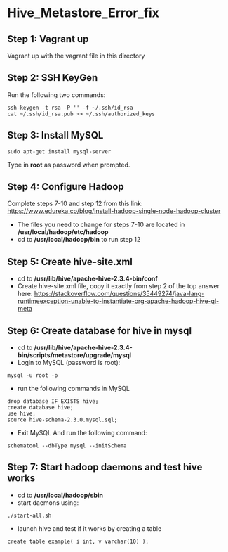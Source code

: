 # Hive_Metastore_Error_fix

## Step 1: Vagrant up

Vagrant up with the vagrant file in this directory

## Step 2: SSH KeyGen 

Run the following two commands:

```
ssh-keygen -t rsa -P '' -f ~/.ssh/id_rsa
cat ~/.ssh/id_rsa.pub >> ~/.ssh/authorized_keys
```
## Step 3: Install MySQL

```
sudo apt-get install mysql-server 
```

Type in **root** as password when prompted.

## Step 4: Configure Hadoop

Complete steps 7-10 and step 12 from this link:
https://www.edureka.co/blog/install-hadoop-single-node-hadoop-cluster 

- The files you need to change for steps 7-10 are located in **/usr/local/hadoop/etc/hadoop**
- cd to **/usr/local/hadoop/bin** to run step 12

## Step 5: Create hive-site.xml

- cd to **/usr/lib/hive/apache-hive-2.3.4-bin/conf**
- Create hive-site.xml file, copy it exactly from step 2 of the top answer here:
https://stackoverflow.com/questions/35449274/java-lang-runtimeexception-unable-to-instantiate-org-apache-hadoop-hive-ql-meta

## Step 6: Create database for hive in mysql

- cd to **/usr/lib/hive/apache-hive-2.3.4-bin/scripts/metastore/upgrade/mysql**
- Login to MySQL (password is root): 
```
mysql -u root -p
```
- run the following commands in MySQL
```
drop database IF EXISTS hive;
create database hive;
use hive;
source hive-schema-2.3.0.mysql.sql;
```
- Exit MySQL And run the following command:
```
schematool --dbType mysql --initSchema
```

## Step 7: Start hadoop daemons and test hive works

- cd to **/usr/local/hadoop/sbin**
- start daemons using: 
```
./start-all.sh
```
- launch hive and test if it works by creating a table
```
create table example( i int, v varchar(10) );
```



